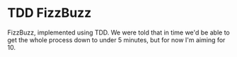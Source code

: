 # TDD FizzBuzz

FizzBuzz, implemented using TDD. We were told that in time we'd be able to get
the whole process down to under 5 minutes, but for now I'm aiming for 10.
